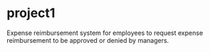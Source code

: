 # project1
Expense reimbursement system for employees to request expense reimbursement to be approved or denied by managers.
